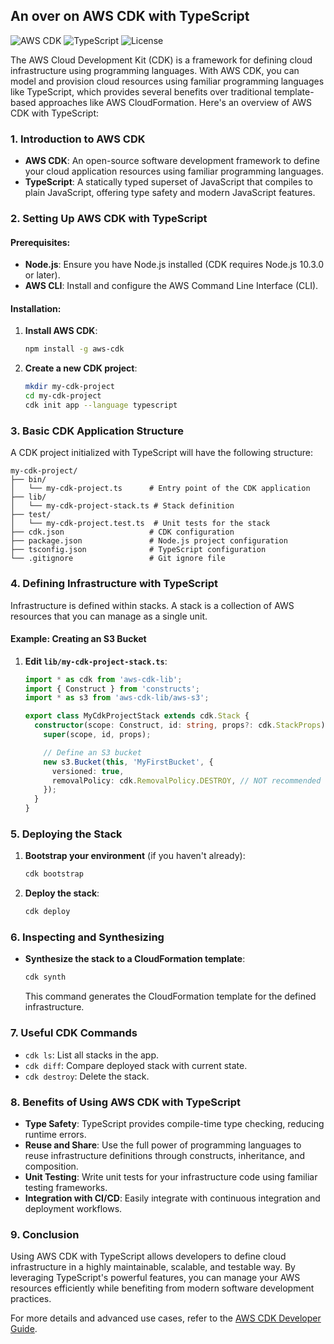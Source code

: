 ## An over on AWS CDK with TypeScript

![AWS CDK](https://img.shields.io/badge/AWS%20CDK-v2.0.0-blue)
![TypeScript](https://img.shields.io/badge/TypeScript-v4.3.5-blue)
![License](https://img.shields.io/badge/license-MIT-green)

The AWS Cloud Development Kit (CDK) is a framework for defining cloud infrastructure using programming languages. With AWS CDK, you can model and provision cloud resources using familiar programming languages like TypeScript, which provides several benefits over traditional template-based approaches like AWS CloudFormation. Here's an overview of AWS CDK with TypeScript:

### 1. **Introduction to AWS CDK**
- **AWS CDK**: An open-source software development framework to define your cloud application resources using familiar programming languages.
- **TypeScript**: A statically typed superset of JavaScript that compiles to plain JavaScript, offering type safety and modern JavaScript features.

### 2. **Setting Up AWS CDK with TypeScript**
#### Prerequisites:
- **Node.js**: Ensure you have Node.js installed (CDK requires Node.js 10.3.0 or later).
- **AWS CLI**: Install and configure the AWS Command Line Interface (CLI).

#### Installation:
1. **Install AWS CDK**:
   ```sh
   npm install -g aws-cdk
   ```
2. **Create a new CDK project**:
   ```sh
   mkdir my-cdk-project
   cd my-cdk-project
   cdk init app --language typescript
   ```

### 3. **Basic CDK Application Structure**
A CDK project initialized with TypeScript will have the following structure:
```
my-cdk-project/
├── bin/
│   └── my-cdk-project.ts      # Entry point of the CDK application
├── lib/
│   └── my-cdk-project-stack.ts # Stack definition
├── test/
│   └── my-cdk-project.test.ts  # Unit tests for the stack
├── cdk.json                   # CDK configuration
├── package.json               # Node.js project configuration
├── tsconfig.json              # TypeScript configuration
└── .gitignore                 # Git ignore file
```

### 4. **Defining Infrastructure with TypeScript**
Infrastructure is defined within stacks. A stack is a collection of AWS resources that you can manage as a single unit.

#### Example: Creating an S3 Bucket
1. **Edit `lib/my-cdk-project-stack.ts`**:
   ```typescript
   import * as cdk from 'aws-cdk-lib';
   import { Construct } from 'constructs';
   import * as s3 from 'aws-cdk-lib/aws-s3';

   export class MyCdkProjectStack extends cdk.Stack {
     constructor(scope: Construct, id: string, props?: cdk.StackProps) {
       super(scope, id, props);

       // Define an S3 bucket
       new s3.Bucket(this, 'MyFirstBucket', {
         versioned: true,
         removalPolicy: cdk.RemovalPolicy.DESTROY, // NOT recommended for production code
       });
     }
   }
   ```

### 5. **Deploying the Stack**
1. **Bootstrap your environment** (if you haven't already):
   ```sh
   cdk bootstrap
   ```
2. **Deploy the stack**:
   ```sh
   cdk deploy
   ```

### 6. **Inspecting and Synthesizing**
- **Synthesize the stack to a CloudFormation template**:
  ```sh
  cdk synth
  ```
  This command generates the CloudFormation template for the defined infrastructure.

### 7. **Useful CDK Commands**
- `cdk ls`: List all stacks in the app.
- `cdk diff`: Compare deployed stack with current state.
- `cdk destroy`: Delete the stack.

### 8. **Benefits of Using AWS CDK with TypeScript**
- **Type Safety**: TypeScript provides compile-time type checking, reducing runtime errors.
- **Reuse and Share**: Use the full power of programming languages to reuse infrastructure definitions through constructs, inheritance, and composition.
- **Unit Testing**: Write unit tests for your infrastructure code using familiar testing frameworks.
- **Integration with CI/CD**: Easily integrate with continuous integration and deployment workflows.

### 9. **Conclusion**
Using AWS CDK with TypeScript allows developers to define cloud infrastructure in a highly maintainable, scalable, and testable way. By leveraging TypeScript's powerful features, you can manage your AWS resources efficiently while benefiting from modern software development practices.

For more details and advanced use cases, refer to the [AWS CDK Developer Guide](https://docs.aws.amazon.com/cdk/latest/guide/home.html).
